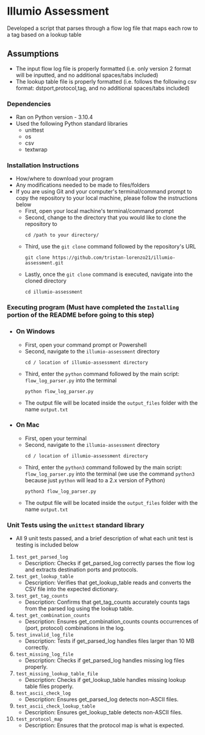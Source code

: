 # Illumio Assessment

Developed a script that parses through a flow log file that maps each row to a tag based on a lookup table

## Assumptions

* The input flow log file is properly formatted (i.e. only version 2 format will be inputted, and no additional spaces/tabs included)
* The lookup table file is properly formatted (i.e. follows the following csv format: dstport,protocol,tag, and no additional spaces/tabs included)

### Dependencies

* Ran on Python version - 3.10.4
* Used the following Python standard libraries
  - unittest
  - os
  - csv
  - textwrap
  
### Installation Instructions

* How/where to download your program
* Any modifications needed to be made to files/folders
* If you are using Git and your computer's terminal/command prompt to copy the repository to your local machine, please follow the instructions below
  -  First, open your local machine's terminal/command prompt
  -  Second, change to the directory that you would like to clone the repository to
      ```
      cd /path to your directory/
      ```
  - Third, use the `git clone` command followed by the repository's URL
      ```
      git clone https://github.com/tristan-lorenzo21/illumio-assessment.git
      ```
  - Lastly, once the `git clone` command is executed, navigate into the cloned directory
      ```
      cd illumio-assessment
      ```
### Executing program (Must have completed the `Installing` portion of the README before going to this step)

* ### On Windows
  * First, open your command prompt or Powershell
  * Second, navigate to the `illumio-assessment` directory
    ```
    cd / location of illumio-assessment directory
    ```
  * Third, enter the `python` command followed by the main script: `flow_log_parser.py` into the terminal
    ```
    python flow_log_parser.py
    ```
  * The output file will be located inside the `output_files` folder with the name `output.txt`
     
* ### On Mac
  * First, open your terminal
  * Second, navigate to the `illumio-assessment` directory
    ```
    cd / location of illumio-assessment directory
    ```
  * Third, enter the `python3` command followed by the main script: `flow_log_parser.py` into the terminal (we use the command `python3` because just `python` will lead to a 2.x version of Python)
    ```
    python3 flow_log_parser.py
    ```
  * The output file will be located inside the `output_files` folder with the name `output.txt`
    
### Unit Tests using the `unittest` standard library

* All 9 unit tests passed, and a brief description of what each unit test is testing is included below
1. `test_get_parsed_log`
   * Description: Checks if get_parsed_log correctly parses the flow log and extracts destination ports and protocols.
2. `test_get_lookup_table`
   * Description: Verifies that get_lookup_table reads and converts the CSV file into the expected dictionary.
3. `test_get_tag_counts`
   * Description: Confirms that get_tag_counts accurately counts tags from the parsed log using the lookup table.
4. `test_get_combination_counts`
   * Description: Ensures get_combination_counts counts occurrences of (port, protocol) combinations in the log.
5. `test_invalid_log_file`
    * Description: Tests if get_parsed_log handles files larger than 10 MB correctly.
6. `test_missing_log_file`
    * Description: Checks if get_parsed_log handles missing log files properly.
7. `test_missing_lookup_table_file`
    * Description: Checks if get_lookup_table handles missing lookup table files properly.
8. `test_ascii_check_log`
    * Description: Ensures get_parsed_log detects non-ASCII files.
9. `test_ascii_check_lookup_table`
    * Description: Ensures get_lookup_table detects non-ASCII files.
10. `test_protocol_map`
    * Description: Ensures that the protocol map is what is expected.

